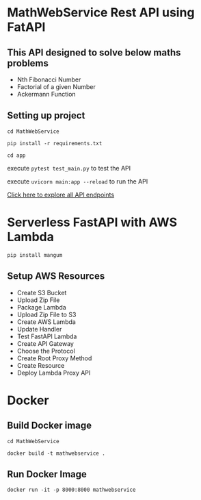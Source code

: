# MathWebService Rest API using FatAPI

## This API designed to solve below maths problems
- Nth Fibonacci Number
- Factorial of a given Number
- Ackermann Function

## Setting up project
`cd MathWebService`

`pip install -r requirements.txt`

`cd app`

execute `pytest test_main.py` to test the API

execute `uvicorn main:app --reload` to run the API

[Click here to explore all API endpoints](http://localhost:8000/docs)

# Serverless FastAPI with AWS Lambda
```
pip install mangum
```

## Setup AWS Resources
- Create S3 Bucket
- Upload Zip File
- Package Lambda
- Upload Zip File to S3
- Create AWS Lambda
- Update Handler
- Test FastAPI Lambda
- Create API Gateway
- Choose the Protocol
- Create Root Proxy Method
- Create Resource
- Deploy Lambda Proxy API

# Docker
## Build Docker image
`cd MathWebService`

`docker build -t mathwebservice .` 
## Run Docker Image
`docker run -it -p 8000:8000 mathwebservice`


